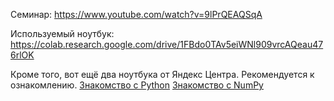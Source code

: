 
Семинар: https://www.youtube.com/watch?v=9lPrQEAQSqA

Используемый ноутбук: https://colab.research.google.com/drive/1FBdo0TAv5eiWNl909vrcAQeau476rlOK


Кроме того, вот ещё два ноутбука от Яндекс Центра. Рекомендуется к ознакомлению.
[Знакомство с Python](https://colab.research.google.com/drive/1NsAJ0eaz1alavt2my1mMgbHAXS9otRVv)
[Знакомство с NumPy](https://colab.research.google.com/drive/10gfjA7CBLOeffVZvKjYjN0PRZw3DgKV5)